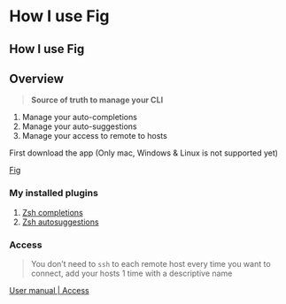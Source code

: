 # How I use Fig

## How I use Fig

## Overview

> **Source of truth to manage your CLI**

1. Manage your auto-completions
2. Manage your auto-suggestions
3. Manage your access to remote to hosts

First download the app (Only mac, Windows & Linux is not supported yet)

[Fig](https://fig.io/)

### My installed plugins

1. [Zsh completions](https://fig.io/plugins/completion/zsh-completions)
2. [Zsh autosuggestions](https://fig.io/plugins/completion/zsh-autosuggestions)

### Access

> You don’t need to `ssh` to each remote host every time you want to connect, add your hosts 1 time with a descriptive name

[User manual | Access](https://fig.io/user-manual/access)
